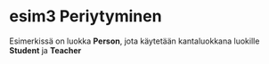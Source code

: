 # esim3 Periytyminen

Esimerkissä on luokka **Person**, jota käytetään kantaluokkana luokille **Student** ja **Teacher**